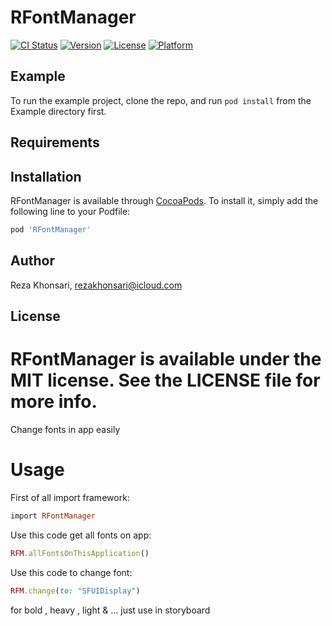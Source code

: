 # RFontManager

[![CI Status](https://img.shields.io/travis/rezamagnet/RFontManager.svg?style=flat)](https://travis-ci.org/rezamagnet/RFontManager)
[![Version](https://img.shields.io/cocoapods/v/RFontManager.svg?style=flat)](https://cocoapods.org/pods/RFontManager)
[![License](https://img.shields.io/cocoapods/l/RFontManager.svg?style=flat)](https://cocoapods.org/pods/RFontManager)
[![Platform](https://img.shields.io/cocoapods/p/RFontManager.svg?style=flat)](https://cocoapods.org/pods/RFontManager)

## Example

To run the example project, clone the repo, and run `pod install` from the Example directory first.

## Requirements

## Installation

RFontManager is available through [CocoaPods](https://cocoapods.org). To install
it, simply add the following line to your Podfile:

```ruby
pod 'RFontManager'
```

## Author

Reza Khonsari, rezakhonsari@icloud.com

## License

RFontManager is available under the MIT license. See the LICENSE file for more info.
=======
Change fonts in app easily


Usage
=======


First of all import framework:

```ruby
import RFontManager
```

Use this code get all fonts on app:

```ruby
RFM.allFontsOnThisApplication()
```

Use this code to change font:

```ruby
RFM.change(to: "SFUIDisplay")
```

for bold , heavy , light & ... just use in storyboard


